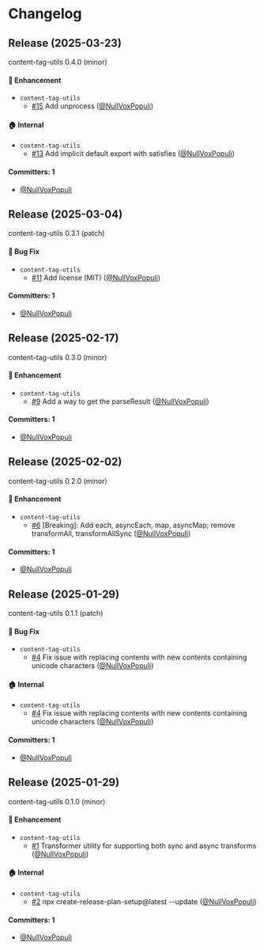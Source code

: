 # Changelog

## Release (2025-03-23)

content-tag-utils 0.4.0 (minor)

#### :rocket: Enhancement
* `content-tag-utils`
  * [#15](https://github.com/NullVoxPopuli/content-tag-utils/pull/15) Add unprocess ([@NullVoxPopuli](https://github.com/NullVoxPopuli))

#### :house: Internal
* `content-tag-utils`
  * [#13](https://github.com/NullVoxPopuli/content-tag-utils/pull/13) Add implicit default export with satisfies ([@NullVoxPopuli](https://github.com/NullVoxPopuli))

#### Committers: 1
- [@NullVoxPopuli](https://github.com/NullVoxPopuli)

## Release (2025-03-04)

content-tag-utils 0.3.1 (patch)

#### :bug: Bug Fix
* `content-tag-utils`
  * [#11](https://github.com/NullVoxPopuli/content-tag-utils/pull/11) Add license (MIT) ([@NullVoxPopuli](https://github.com/NullVoxPopuli))

#### Committers: 1
- [@NullVoxPopuli](https://github.com/NullVoxPopuli)

## Release (2025-02-17)

content-tag-utils 0.3.0 (minor)

#### :rocket: Enhancement
* `content-tag-utils`
  * [#9](https://github.com/NullVoxPopuli/content-tag-utils/pull/9) Add a way to get the parseResult ([@NullVoxPopuli](https://github.com/NullVoxPopuli))

#### Committers: 1
- [@NullVoxPopuli](https://github.com/NullVoxPopuli)

## Release (2025-02-02)

content-tag-utils 0.2.0 (minor)

#### :rocket: Enhancement
* `content-tag-utils`
  * [#6](https://github.com/NullVoxPopuli/content-tag-utils/pull/6) [Breaking]: Add each, asyncEach, map, asyncMap; remove transformAll, transformAllSync  ([@NullVoxPopuli](https://github.com/NullVoxPopuli))

#### Committers: 1
- [@NullVoxPopuli](https://github.com/NullVoxPopuli)

## Release (2025-01-29)

content-tag-utils 0.1.1 (patch)

#### :bug: Bug Fix
* `content-tag-utils`
  * [#4](https://github.com/NullVoxPopuli/content-tag-utils/pull/4) Fix issue with replacing contents with new contents containing unicode characters ([@NullVoxPopuli](https://github.com/NullVoxPopuli))

#### :house: Internal
* `content-tag-utils`
  * [#4](https://github.com/NullVoxPopuli/content-tag-utils/pull/4) Fix issue with replacing contents with new contents containing unicode characters ([@NullVoxPopuli](https://github.com/NullVoxPopuli))

#### Committers: 1
- [@NullVoxPopuli](https://github.com/NullVoxPopuli)

## Release (2025-01-29)

content-tag-utils 0.1.0 (minor)

#### :rocket: Enhancement
* `content-tag-utils`
  * [#1](https://github.com/NullVoxPopuli/content-tag-utils/pull/1) Transformer utility for supporting both sync and async transforms ([@NullVoxPopuli](https://github.com/NullVoxPopuli))

#### :house: Internal
* `content-tag-utils`
  * [#2](https://github.com/NullVoxPopuli/content-tag-utils/pull/2) npx create-release-plan-setup@latest --update ([@NullVoxPopuli](https://github.com/NullVoxPopuli))

#### Committers: 1
- [@NullVoxPopuli](https://github.com/NullVoxPopuli)
